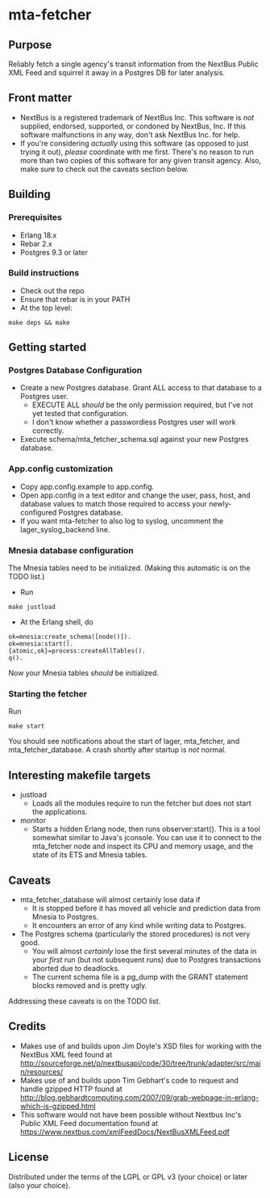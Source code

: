 # mta-fetcher
## Purpose
Reliably fetch a single agency's transit information from the NextBus Public XML Feed and squirrel it away in a Postgres DB for later analysis.

## Front matter
* NextBus is a registered trademark of NextBus Inc. This software is *not* supplied, endorsed, supported, or condoned by NextBus, Inc. If this software malfunctions in any way, don't ask NextBus Inc. for help.
* If you're considering *actually* using this software (as opposed to just trying it out), *please* coordinate with me first. There's no reason to run more than two copies of this software for any given transit agency. Also, make sure to check out the caveats section below.

## Building
### Prerequisites
* Erlang 18.x
* Rebar 2.x 
* Postgres 9.3 or later

### Build instructions
* Check out the repo
* Ensure that rebar is in your PATH
* At the top level:
```
make deps && make
```
## Getting started
### Postgres Database Configuration
* Create a new Postgres database. Grant ALL access to that database to a Postgres user.
  * EXECUTE ALL *should* be the only permission required, but I've not yet tested that configuration.
  * I don't know whether a passwordless Postgres user will work correctly.
* Execute schema/mta_fetcher_schema.sql against your new Postgres database.

### App.config customization
* Copy app.config.example to app.config.
* Open app.config in a text editor and change the user, pass, host, and
  database values to match those required to access your newly-configured
  Postgres database.
* If you want mta-fetcher to also log to syslog, uncomment the
  lager_syslog_backend line.

### Mnesia database configuration
The Mnesia tables need to be initialized. (Making this automatic is on the TODO list.)
* Run
```
make justload
```
* At the Erlang shell, do
```
ok=mnesia:create_schema([node()]).
ok=mnesia:start().
{atomic,ok}=process:createAllTables().
q().
```
Now your Mnesia tables *should* be initialized.
### Starting the fetcher
Run
```
make start
```
You should see notifications about the start of lager, mta_fetcher, and mta_fetcher_database. A crash shortly after startup is *not* normal.

## Interesting makefile targets
* justload
  * Loads all the modules require to run the fetcher but does not start the applications.
* monitor
  * Starts a hidden Erlang node, then runs observer:start(). This is a tool somewhat similar to Java's jconsole. You can use it to connect to the mta_fetcher node and inspect its CPU and memory usage, and the state of its ETS and Mnesia tables.

## Caveats
* mta_fetcher_database will almost certainly lose data if
  * It is stopped before it has moved all vehicle and prediction data from Mnesia to Postgres.
  * It encounters an error of any kind while writing data to Postgres.
* The Postgres schema (particularly the stored procedures) is not very good.
  * You will almost *certainly* lose the first several minutes of the data in your *first* run (but not subsequent runs) due to Postgres transactions aborted due to deadlocks.
  * The current schema file is a pg_dump with the GRANT statement blocks removed and is pretty ugly.

Addressing these caveats is on the TODO list.

## Credits
* Makes use of and builds upon Jim Doyle's XSD files for working with the NextBus XML feed found at http://sourceforge.net/p/nextbusapi/code/30/tree/trunk/adapter/src/main/resources/
* Makes use of and builds upon Tim Gebhart's code to request and handle gzipped HTTP found at http://blog.gebhardtcomputing.com/2007/09/grab-webpage-in-erlang-which-is-gzipped.html
* This software would not have been possible without Nextbus Inc's Public XML Feed documentation found at https://www.nextbus.com/xmlFeedDocs/NextBusXMLFeed.pdf

## License
Distributed under the terms of the LGPL or GPL v3 (your choice) or later (also your choice).
